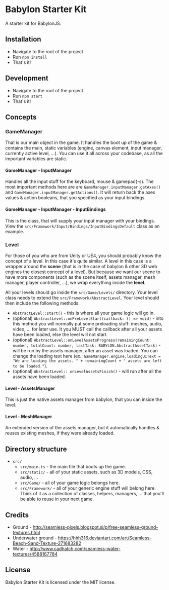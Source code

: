 # Babylon Starter Kit
A starter kit for BabylonJS.


## Installation

* Navigate to the root of the project
* Run `npm install`
* That's it!


## Development

* Navigate to the root of the project
* Run `npm start`
* That's it!


## Concepts

### GameManager

That is our main object in the game. It handles the boot up of the game & contains the main, static variables (engine, canvas element, input manager, currently active level, ...). You can use it all across your codebase, as all the important variables are static.


#### GameManager - InputManager

Handles all the input stuff for the keyboard, mouse & gamepad(-s). The most important methods here are are `GameManager.inputManager.getAxes()` and `GameManager.inputManager.getActions()`. It will return back the axes values & action booleans, that you specified as your input bindings.


#### GameManager - InputManager - InputBindings

This is the class, that will supply your input manager with your bindings. View the `src/Framework/Input/Bindings/InputBindingsDefault` class as an example.


### Level

For those of you who are from Unity or UE4, you should probably know the concept of a level. In this case it's quite similar. A level in this case is a wrapper around the **scene** (that is in the case of babylon & other 3D web engines the closest concept of a level). But because we want our scene to have more components (such as the scene itself, assets manager, mesh manager, player controller, ...), we wrap everything inside the **level**.

All your levels should go inside the `src/Game/Levels/` directory. Your level class needs to extend the `src/Framework/AbstractLevel`. Your level should then include the following methods:

* `AbstractLevel::start()` - this is where all your game logic will go in.
* (optional) `AbstractLevel::onPreLevelStart(callback: () => void)` - into this method you will normally put some preloading stuff: meshes, audio, video, ... for later use. It you MUST call the callback after all your assets have been loaded, else the level will not start.
* (optional) `AbstractLevel::onLevelAssetsProgress(remainingCount: number, totalCount: number, lastTask: BABYLON.AbstractAssetTask)` - will be run by the assets manager, after an asset was loaded. You can change the loading text here (ex.: `GameManager.engine.loadingUIText = "We are loading the assets. " + remainingCount + " assets are left to be loaded."`).
* (optional) `AbstractLevel:: onLevelAssetsFinish()` - will run after all the assets have been loaded.


#### Level - AssetsManager

This is just the native assets manager from babylon, that you can inside the level.

#### Level - MeshManager

An extended version of the assets manager, but it automatically handles & reuses existing meshes, if they were already loaded.


## Directory structure

* `src/`
    * `src/main.ts` - the main file that boots up the game.
    * `src/static/` - all of your static assets, such as 3D models, CSS, audio, ...
    * `src/Game/` - all of your game logic belongs here.
    * `src/Framework/` - all of your generic engine stuff will belong here. Think of it as a collection of classes, helpers, managers, ... that you'll be able to reuse in your next game.


## Credits

* Ground - http://seamless-pixels.blogspot.si/p/free-seamless-ground-textures.html
* Underwater ground - https://hhh316.deviantart.com/art/Seamless-Beach-Sand-Texture-271683282
* Water - http://www.cadhatch.com/seamless-water-textures/4588167784


## License
Babylon Starter Kit is licensed under the MIT license.
